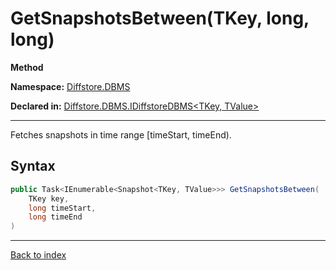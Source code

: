 # GetSnapshotsBetween(TKey, long, long)

**Method**

**Namespace:** [Diffstore.DBMS](Diffstore.DBMS.md)

**Declared in:** [Diffstore.DBMS.IDiffstoreDBMS<TKey, TValue>](Diffstore.DBMS.IDiffstoreDBMS{TKey,TValue}.md)

------



Fetches snapshots in time range [timeStart, timeEnd).


## Syntax

```csharp
public Task<IEnumerable<Snapshot<TKey, TValue>>> GetSnapshotsBetween(
	TKey key,
	long timeStart,
	long timeEnd
)
```

------

[Back to index](index.md)